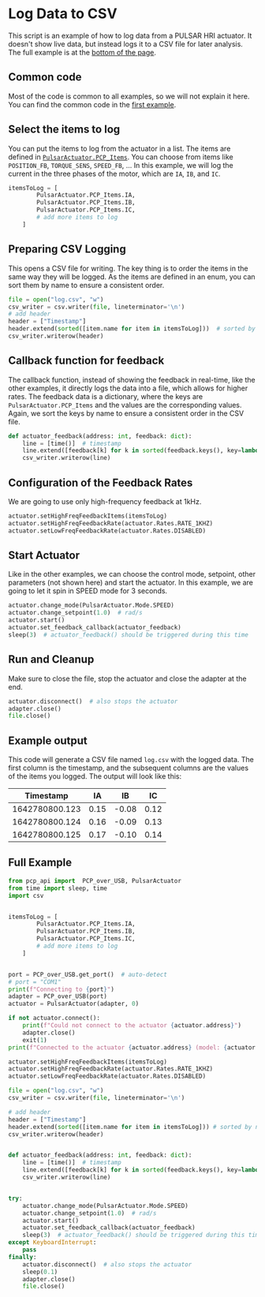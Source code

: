 # Log Data to CSV

This script is an example of how to log data from a PULSAR HRI actuator. It doesn't show live data, but instead logs it to a CSV file for later analysis.
The full example is at the [bottom of the page](#full-example).


## Common code

Most of the code is common to all examples, so we will not explain it here. You can find the common code in the [first example](example_single_actuator.md).


## Select the items to log
You can put the items to log from the actuator in a list. The items are defined in [`PulsarActuator.PCP_Items`](class_PulsarActuator.md#pcp_api.pulsar_actuator.PulsarActuator.PCP_Items). You can choose from items like `POSITION_FB`, `TORQUE_SENS`, `SPEED_FB`, ... In this example, we will log the current in the three phases of the motor, which are `IA`, `IB`, and `IC`. 

```py
itemsToLog = [
        PulsarActuator.PCP_Items.IA,
        PulsarActuator.PCP_Items.IB,
        PulsarActuator.PCP_Items.IC,
        # add more items to log
    ]

```

## Preparing CSV Logging

This opens a CSV file for writing. The key thing is to order the items in the same way they will be logged. As the items are defined in an enum, you can sort them by name to ensure a consistent order.

```py
file = open("log.csv", "w")
csv_writer = csv.writer(file, lineterminator='\n')
# add header
header = ["Timestamp"]
header.extend(sorted([item.name for item in itemsToLog]))  # sorted by name for consistent order
csv_writer.writerow(header)
```


## Callback function for feedback

The callback function, instead of showing the feedback in real-time, like the other examples, it directly logs the data into a file, which allows for higher rates. The feedback data is a dictionary, where the keys are `PulsarActuator.PCP_Items` and the values are the corresponding values. Again, we sort the keys by name to ensure a consistent order in the CSV file.

```py
def actuator_feedback(address: int, feedback: dict):
    line = [time()]  # timestamp
    line.extend([feedback[k] for k in sorted(feedback.keys(), key=lambda x: x.name)])  # sorted by enum name for consistent order
    csv_writer.writerow(line)
```


## Configuration of the Feedback Rates

We are going to use only high-frequency feedback at 1kHz.

```py
actuator.setHighFreqFeedbackItems(itemsToLog)
actuator.setHighFreqFeedbackRate(actuator.Rates.RATE_1KHZ)
actuator.setLowFreqFeedbackRate(actuator.Rates.DISABLED)
```


## Start Actuator

Like in the other examples, we can choose the control mode, setpoint, other parameters (not shown here) and start the actuator. In this example, we are going to let it spin in SPEED mode for 3 seconds.

```py
actuator.change_mode(PulsarActuator.Mode.SPEED)
actuator.change_setpoint(1.0)  # rad/s
actuator.start()
actuator.set_feedback_callback(actuator_feedback)
sleep(3)  # actuator_feedback() should be triggered during this time
```


## Run and Cleanup 

Make sure to close the file, stop the actuator and  close the adapter at the end. 

```py
actuator.disconnect()  # also stops the actuator
adapter.close()
file.close()
```


## Example output

This code will generate a CSV file named `log.csv` with the logged data. The first column is the timestamp, and the subsequent columns are the values of the items you logged. The output will look like this:

| Timestamp | IA | IB | IC |
|-----------|----|----|----|
| 1642780800.123 | 0.15 | -0.08 | 0.12 |
| 1642780800.124 | 0.16 | -0.09 | 0.13 |
| 1642780800.125 | 0.17 | -0.10 | 0.14 |


## Full Example


```py title="Full code" linenums="1"
from pcp_api import  PCP_over_USB, PulsarActuator
from time import sleep, time
import csv


itemsToLog = [
        PulsarActuator.PCP_Items.IA,
        PulsarActuator.PCP_Items.IB,
        PulsarActuator.PCP_Items.IC,
        # add more items to log
    ]


port = PCP_over_USB.get_port()  # auto-detect
# port = "COM1"
print(f"Connecting to {port}")
adapter = PCP_over_USB(port)
actuator = PulsarActuator(adapter, 0)

if not actuator.connect():
    print(f"Could not connect to the actuator {actuator.address}")
    adapter.close()
    exit(1)
print(f"Connected to the actuator {actuator.address} (model: {actuator.model}, firmware: {actuator.firmware_version})")

actuator.setHighFreqFeedbackItems(itemsToLog)
actuator.setHighFreqFeedbackRate(actuator.Rates.RATE_1KHZ)
actuator.setLowFreqFeedbackRate(actuator.Rates.DISABLED)

file = open("log.csv", "w")
csv_writer = csv.writer(file, lineterminator='\n')

# add header
header = ["Timestamp"]
header.extend(sorted([item.name for item in itemsToLog])) # sorted by name for consistent order
csv_writer.writerow(header)


def actuator_feedback(address: int, feedback: dict):
    line = [time()]  # timestamp
    line.extend([feedback[k] for k in sorted(feedback.keys(), key=lambda x: x.name)])  # sorted by enum name for consistent order
    csv_writer.writerow(line)


try:
    actuator.change_mode(PulsarActuator.Mode.SPEED)
    actuator.change_setpoint(1.0)  # rad/s
    actuator.start()
    actuator.set_feedback_callback(actuator_feedback)    
    sleep(3)  # actuator_feedback() should be triggered during this time
except KeyboardInterrupt:
    pass
finally:
    actuator.disconnect()  # also stops the actuator
    sleep(0.1)
    adapter.close()
    file.close()
```